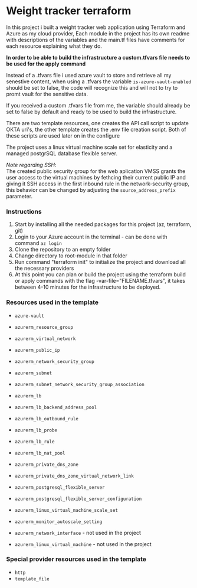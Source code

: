 # Weight tracker terraform


In this project i built a weight tracker web application using Terraform and Azure as my cloud provider,
Each module in the project has its own readme with descriptions of the variables and the main.tf files have comments for each resource explaining what they do.

**In order to be able to build the infrastructure a custom.tfvars file needs to be used for the apply command**

Instead of a .tfvars file i used azure vault to store and retrieve all my senestive content,
when using a .tfvars the variable `is-azure-vault-enabled` should be set to false, the code will recognize this and will not to try to promt vault for the sensitive data.

If you received a custom .tfvars file from me, the variable should already be set to false by default and ready to be used to build the infrastructure.


There are two template resources, one creates the API call script to update OKTA uri's, the other template creates the .env file creation script.
Both of these scripts are used later on in the configure

The project uses a linux virtual machine scale set for elasticity and a managed postgrSQL database flexible server.


*Note regarding SSH*: <br>
The created public security group for the web aplication VMSS grants the user access to the virtual machines by fethcing their current public IP and giving it SSH access in the first inbound rule in the network-security group, this behavior can be changed by adjusting the `source_address_prefix` parameter.


### Instructions
1. Start by installing all the needed packages for this project (az, terraform, git)
2. Login to your Azure account in the terminal - can be done with command `az login`
3. Clone the repository to an empty folder
4. Change directory to root-module in that folder
5. Run command "terraform init" to initialize the project and download all the necessary providers
6. At this point you can plan or build the project using the terraform build or apply commands with the flag -var-file="FILENAME.tfvars", it takes between 4-10 minutes for the infrastructure to be deployed.



### Resources used in the template
- `azure-vault`
- `azurerm_resource_group`
- `azurerm_virtual_network`
- `azurerm_public_ip`
- `azurerm_network_security_group`
- `azurerm_subnet`
- `azurerm_subnet_network_security_group_association`
- `azurerm_lb`
- `azurerm_lb_backend_address_pool`
- `azurerm_lb_outbound_rule`
- `azurerm_lb_probe`
- `azurerm_lb_rule`
- `azurerm_lb_nat_pool`
- `azurerm_private_dns_zone`
- `azurerm_private_dns_zone_virtual_network_link`
- `azurerm_postgresql_flexible_server`
- `azurerm_postgresql_flexible_server_configuration`
- `azurerm_linux_virtual_machine_scale_set`
- `azurerm_monitor_autoscale_setting` 
 

- `azurerm_network_interface` - not used in the project
- `azurerm_linux_virtual_machine` - not used in the project 

 


### Special provider resources used in the template
- `http`
- `template_file`


